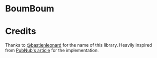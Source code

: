 # BoumBoum

# Credits

Thanks to [@bastienleonard](https://github.com/bastienleonard) for the name of this library.
Heavily inspired from [PubNub's article](https://www.pubnub.com/blog/2015-09-30-tutorial-realtime-ios-heart-rate-monitor-dashboard/) for the implementation.

